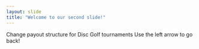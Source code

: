```yaml
---
layout: slide
title: "Welcome to our second slide!"
---
```

Change payout structure for Disc Golf tournaments
Use the left arrow to go back!
